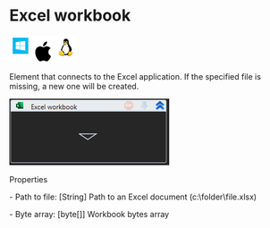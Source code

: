 # Excel workbook

![](<../../../.gitbook/assets/image (8).png>)

Element that connects to the Excel application. If the specified file is missing, a new one will be created.

![](<../../../.gitbook/assets/1 (93).png>)

Properties

&#x20;\- Path to file: \[String] Path to an Excel document (c:\folder\file.xlsx)

&#x20;\- Byte array: \[byte\[]] Workbook bytes array
